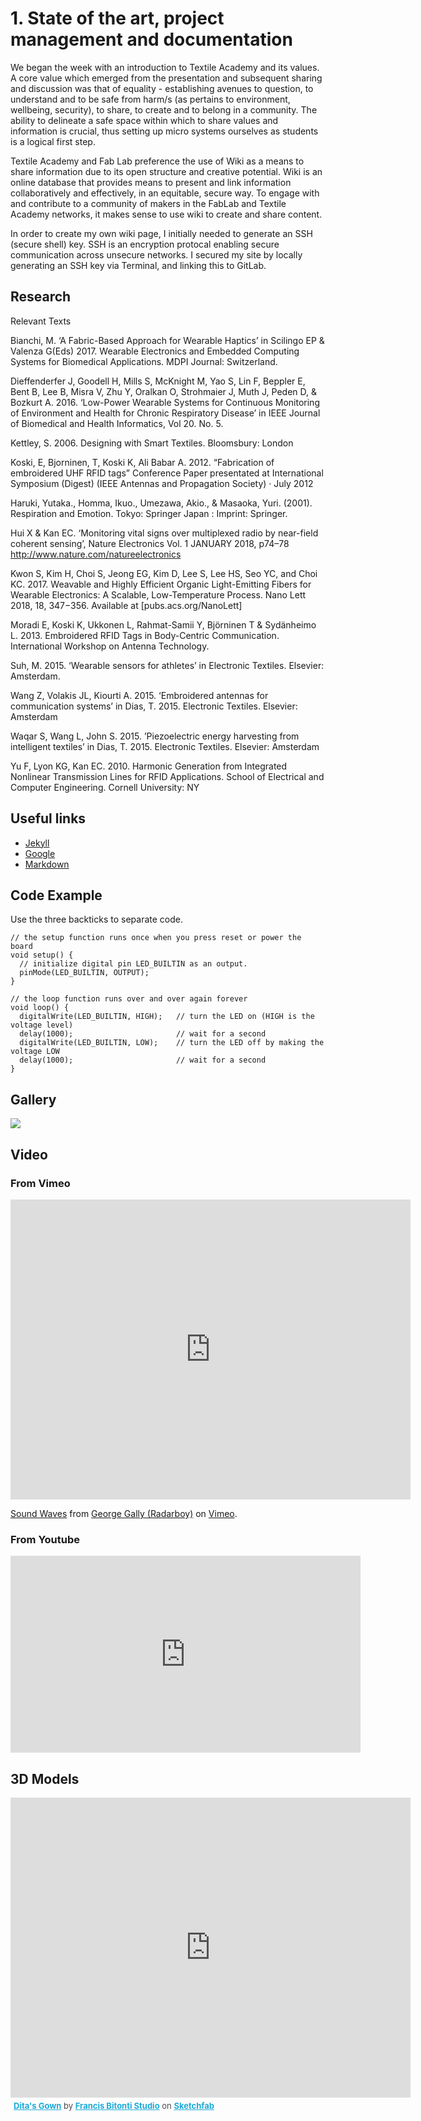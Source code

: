# 1. State of the art, project management and documentation

We began the week with an introduction to Textile Academy and its values. 
A core value which emerged from the presentation and subsequent sharing and discussion was that of equality - establishing avenues to question, to understand and to be safe from harm/s (as pertains to environment, wellbeing, security), to share, to create and to belong in a community.
The ability to delineate a safe space within which to share values and information is crucial, thus setting up micro systems ourselves as students is a logical first step. 

Textile Academy and Fab Lab preference the use of Wiki as a means to share information due to its open structure and creative potential. 
Wiki is an online database that provides means to present and link information collaboratively and effectively, in an equitable, secure way. 
To engage with and contribute to a community of makers in the FabLab and Textile Academy networks, it makes sense to use wiki to create and share content. 

In order to create my own wiki page, I initially needed to generate an SSH (secure shell) key. 
SSH is an encryption protocal enabling secure communication across unsecure networks. 
I secured my site by locally generating an SSH key via Terminal, and linking this to GitLab.


## Research

Relevant Texts

Bianchi, M. ‘A Fabric-Based Approach for Wearable Haptics’ in Scilingo EP & Valenza G(Eds) 2017. Wearable Electronics and Embedded Computing Systems for Biomedical Applications. MDPI Journal: Switzerland. 

Dieffenderfer J, Goodell H, Mills S, McKnight M, Yao S, Lin F, Beppler E, Bent B, Lee B, Misra V, Zhu Y, Oralkan O, Strohmaier J, Muth J, Peden D, & Bozkurt A. 2016. ‘Low-Power Wearable Systems for Continuous Monitoring of Environment and Health for Chronic Respiratory Disease’ in IEEE Journal of Biomedical and Health Informatics, Vol 20. No. 5. 

Kettley, S. 2006. Designing with Smart Textiles. Bloomsbury: London

Koski, E, Bjorninen, T, Koski K, Ali Babar A. 2012. “Fabrication of embroidered UHF RFID tags” Conference Paper presentated at  International Symposium (Digest) (IEEE Antennas and Propagation Society) · July 2012

Haruki, Yutaka., Homma, Ikuo., Umezawa, Akio., & Masaoka, Yuri. (2001). Respiration and Emotion. Tokyo: Springer Japan : Imprint: Springer.

Hui X & Kan EC. ‘Monitoring vital signs over multiplexed radio by
near-field coherent sensing’, Nature Electronics Vol. 1 JANUARY 2018, p74–78  http://www.nature.com/natureelectronics

Kwon S, Kim H, Choi S, Jeong EG, Kim D, Lee S, Lee HS, Seo YC, and Choi KC. 2017. Weavable and Highly Efficient Organic Light-Emitting Fibers for
Wearable Electronics: A Scalable, Low-Temperature Process. Nano Lett 2018, 18, 347−356. Available at [pubs.acs.org/NanoLett]

Moradi E, Koski K, Ukkonen L, Rahmat-Samii Y, Björninen T & Sydänheimo L. 2013. Embroidered RFID Tags in Body-Centric Communication. International Workshop on Antenna Technology. 

Suh, M. 2015. ‘Wearable sensors for athletes’ in Electronic Textiles. Elsevier: Amsterdam.

Wang Z, Volakis JL, Kiourti A. 2015. ‘Embroidered antennas for
communication systems’ in Dias, T. 2015. Electronic Textiles. Elsevier: Amsterdam

Waqar S, Wang L, John S. 2015. ’Piezoelectric energy harvesting
from intelligent textiles’ in Dias, T. 2015. Electronic Textiles. Elsevier: Amsterdam

Yu F, Lyon KG, Kan EC. 2010. Harmonic Generation from Integrated Nonlinear Transmission Lines for
RFID Applications. School of Electrical and Computer Engineering. Cornell University: NY




## Useful links

- [Jekyll](http://jekyll.org)
- [Google](http://google.com)
- [Markdown](https://en.wikipedia.org/wiki/Markdown)


## Code Example

Use the three backticks to separate code.

```
// the setup function runs once when you press reset or power the board
void setup() {
  // initialize digital pin LED_BUILTIN as an output.
  pinMode(LED_BUILTIN, OUTPUT);
}

// the loop function runs over and over again forever
void loop() {
  digitalWrite(LED_BUILTIN, HIGH);   // turn the LED on (HIGH is the voltage level)
  delay(1000);                       // wait for a second
  digitalWrite(LED_BUILTIN, LOW);    // turn the LED off by making the voltage LOW
  delay(1000);                       // wait for a second
}
```


## Gallery

![](https://gitlab.fabcloud.org/academany/fabricademy/2019/students/lucie.ketelsen/raw/master/docs/images/FA_FP-AV_sketch01.jpg)

## Video

### From Vimeo

<iframe src="https://player.vimeo.com/video/10048961" width="640" height="480" frameborder="0" webkitallowfullscreen mozallowfullscreen allowfullscreen></iframe>
<p><a href="https://vimeo.com/10048961">Sound Waves</a> from <a href="https://vimeo.com/radarboy">George Gally (Radarboy)</a> on <a href="https://vimeo.com">Vimeo</a>.</p>

### From Youtube

<iframe width="560" height="315" src="https://www.youtube.com/embed/jjNgJFemlC4" frameborder="0" allow="autoplay; encrypted-media" allowfullscreen></iframe>

## 3D Models

<div class="sketchfab-embed-wrapper"><iframe width="640" height="480" src="https://sketchfab.com/models/658c8f8a2f3042c3ad7bdedd83f1c915/embed" frameborder="0" allow="autoplay; fullscreen; vr" mozallowfullscreen="true" webkitallowfullscreen="true"></iframe>

<p style="font-size: 13px; font-weight: normal; margin: 5px; color: #4A4A4A;">
    <a href="https://sketchfab.com/models/658c8f8a2f3042c3ad7bdedd83f1c915?utm_medium=embed&utm_source=website&utm_campaign=share-popup" target="_blank" style="font-weight: bold; color: #1CAAD9;">Dita&#39;s Gown</a>
    by <a href="https://sketchfab.com/francisbitontistudio?utm_medium=embed&utm_source=website&utm_campaign=share-popup" target="_blank" style="font-weight: bold; color: #1CAAD9;">Francis Bitonti Studio</a>
    on <a href="https://sketchfab.com?utm_medium=embed&utm_source=website&utm_campaign=share-popup" target="_blank" style="font-weight: bold; color: #1CAAD9;">Sketchfab</a>
</p>
</div>